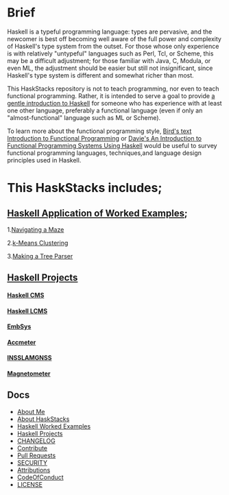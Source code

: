 # Brief


Haskell is a typeful programming language: types are pervasive, and the newcomer is best off becoming well aware of the full power and complexity of Haskell's type system from the outset. For those whose only experience is with relatively "untypeful" languages such as Perl, Tcl, or Scheme, this may be a difficult adjustment; for those familiar with Java, C, Modula, or even ML, the adjustment should be easier but still not insignificant, since Haskell's type system is different and somewhat richer than most. 

This HaskStacks repository is not to teach programming, nor even to teach functional programming. Rather, it is intended to serve a goal to provide [a gentle introduction to Haskell](#) for someone who has experience with at least one other language, preferably a functional language (even if only an "almost-functional" language such as ML or Scheme). 

To learn more about the functional programming style, [Bird's text Introduction to Functional Programming](https://www.haskell.org/tutorial/haskell-tutorial.html#$bird98) or [Davie's An Introduction to Functional Programming Systems Using Haskell](https://www.haskell.org/tutorial/haskell-tutorial.html#$davie92) would be useful to survey functional programming languages, techniques,and language design principles used in Haskell.


# This HaskStacks includes;

## [Haskell Application of Worked Examples](https://github.com/josephkb87/HaskStacks/tree/main/HaskellWorkedExamples);

1.[Navigating a Maze](#)

2.[k-Means Clustering](#)

3.[Making a Tree Parser](#)
   
## [Haskell Projects](https://github.com/josephkb87/HaskStacks/tree/main/Projects)

#### [Haskell CMS](https://github.com/josephkb87/HaskCMS/cms_project)

#### [Haskell LCMS](https://github.com/josephkb87/HaskCMS/tree/main/lcms_project)

#### [EmbSys](https://github.com/josephkb87/HaskStacks/tree/main/Projects/EmbSys)

####  [Accmeter](https://github.com/josephkb87/HaskStacks/tree/main/Projects/Accmeter)

####  [INSSLAMGNSS](https://github.com/josephkb87/HaskStacks/tree/main/Projects/INSSLAMGNSS)

#### [Magnetometer](https://github.com/josephkb87/HaskStacks/tree/main/Projects/Magnetometer)

## Docs

* [About Me](https://github.com/josephkb87)
* [About HaskStacks](../docs/README.md)
* [Haskell Worked Examples](https://github.com/josephkb87/HaskStacks/tree/main/HaskellWorkedExamples/README.md)
* [Haskell Projects](https://github.com/josephkb87/HaskStacks/tree/main/Projects/README.md)
* [CHANGELOG](../docs/CHANGELOG.md) 
* [Contribute](../docs/CONTRIBUTING.md)
* [Pull Requests](../docs/blob/PRs.md)  
* [SECURITY](../docs/SECURITY.md) 
* [Attributions](..docs/Attributions.md) 
* [CodeOfConduct](../docs/CodeOfConduct.md) 
* [LICENSE](../LICENSE.md)
